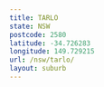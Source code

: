 ```yaml
---
title: TARLO
state: NSW
postcode: 2580
latitude: -34.726283
longitude: 149.729215
url: /nsw/tarlo/
layout: suburb
---
```

